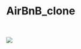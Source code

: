 <h1>AirBnB_clone</h1>
<br><br>
<img src="https://holbertonintranet.s3.amazonaws.com/uploads/medias/2018/6/65f4a1dd9c51265f49d0.png?X-Amz-Algorithm=AWS4-HMAC-SHA256&X-Amz-Credential=AKIARDDGGGOU5BHMTQX4%2F20211110%2Fus-east-1%2Fs3%2Faws4_request&X-Amz-Date=20211110T074750Z&X-Amz-Expires=86400&X-Amz-SignedHeaders=host&X-Amz-Signature=c90d68736bb8bdc3ebf5df3413a190986fcf5a7142a9f27a5cfbc6c87aabe212"></img>